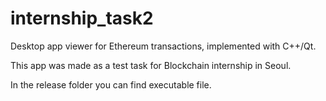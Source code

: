 # internship_task2

Desktop app viewer for Ethereum transactions, implemented with C++/Qt.

This app was made as a test task for Blockchain internship in Seoul.

In the release folder you can find executable file.

